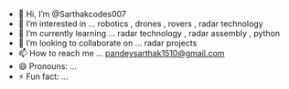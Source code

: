 - 👋 Hi, I’m @Sarthakcodes007
- 👀 I’m interested in ... robotics , drones , rovers , radar technology 
- 🌱 I’m currently learning ... radar technology , radar assembly , python
- 💞️ I’m looking to collaborate on ... radar projects
- 📫 How to reach me ... pandeysarthak1510@gmail.com
- 😄 Pronouns: ...
- ⚡ Fun fact: ...

<!---
Sarthakcodes007/Sarthakcodes007 is a ✨ special ✨ repository because its `README.md` (this file) appears on your GitHub profile.
You can click the Preview link to take a look at your changes.
--->
